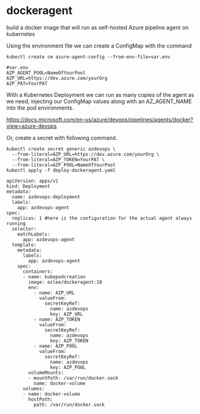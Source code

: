 # dockeragent
build a docker image that will run as self-hosted Azure pipeline agent on kubernetes

Using the environment file we can create a ConfigMap with the command 
```
kubectl create cm azure-agent-config --from-env-file=var.env 
```
```
#var.env
AZP_AGENT_POOL=NameOfYourPool
AZP_URL=https://dev.azure.com/yourOrg
AZP_PAT=YourPAT
```

With a Kubernetes Deployment we can run as many copies of the agent as we need, injecting our ConfigMap values along with an AZ_AGENT_NAME into the pod environments.

https://docs.microsoft.com/en-us/azure/devops/pipelines/agents/docker?view=azure-devops

Or, create a secret with following command.
```
kubectl create secret generic azdevops \
  --from-literal=AZP_URL=https://dev.azure.com/yourOrg \
  --from-literal=AZP_TOKEN=YourPAT \
  --from-literal=AZP_POOL=NameOfYourPool
kubectl apply -f deploy-dockeragent.yaml 
```
```
apiVersion: apps/v1
kind: Deployment
metadata:
  name: azdevops-deployment
  labels:
    app: azdevops-agent
spec:
  replicas: 1 #here is the configuration for the actual agent always running
  selector:
    matchLabels:
      app: azdevops-agent
  template:
    metadata:
      labels:
        app: azdevops-agent
    spec:
      containers:
      - name: kubepodcreation
        image: ezlee/dockeragent:18
        env:
          - name: AZP_URL
            valueFrom:
              secretKeyRef:
                name: azdevops
                key: AZP_URL
          - name: AZP_TOKEN
            valueFrom:
              secretKeyRef:
                name: azdevops
                key: AZP_TOKEN
          - name: AZP_POOL
            valueFrom:
              secretKeyRef:
                name: azdevops
                key: AZP_POOL
        volumeMounts:
        - mountPath: /var/run/docker.sock
          name: docker-volume
      volumes:
      - name: docker-volume
        hostPath:
          path: /var/run/docker.sock
```
